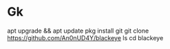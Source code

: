 # Gk
apt upgrade &amp;&amp; apt update pkg install git  git clone https://github.com/An0nUD4Y/blackeye ls cd blackeye
